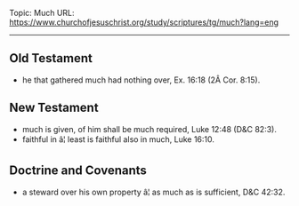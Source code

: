 Topic: Much
URL: https://www.churchofjesuschrist.org/study/scriptures/tg/much?lang=eng

---

## Old Testament

- he that gathered much had nothing over, Ex. 16:18 (2Â Cor. 8:15).

## New Testament

- much is given, of him shall be much required, Luke 12:48 (D&C 82:3).
- faithful in â¦ least is faithful also in much, Luke 16:10.

## Doctrine and Covenants

- a steward over his own property â¦ as much as is sufficient, D&C 42:32.

